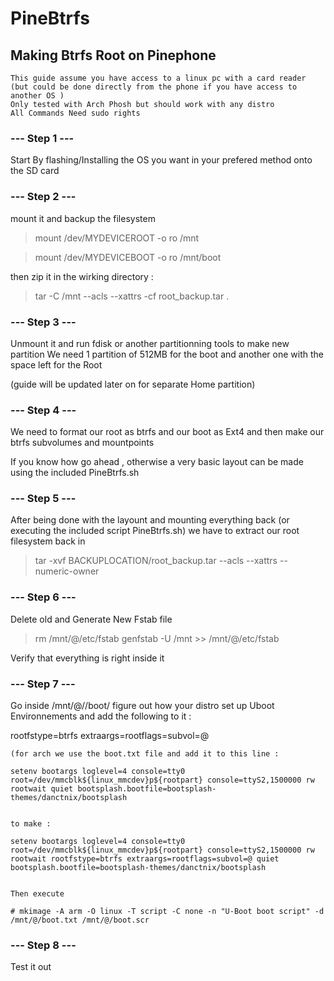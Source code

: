 # PineBtrfs
## Making Btrfs Root on Pinephone

```
This guide assume you have access to a linux pc with a card reader
(but could be done directly from the phone if you have access to another OS )
Only tested with Arch Phosh but should work with any distro
All Commands Need sudo rights

```

### --- Step 1 ---
Start By flashing/Installing the OS you want in your prefered method onto the SD card

### --- Step 2 ---

mount it and backup the filesystem

>mount /dev/MYDEVICEROOT -o ro /mnt

>mount /dev/MYDEVICEBOOT -o ro /mnt/boot

then zip it in the wirking directory :

> tar -C /mnt --acls --xattrs -cf root_backup.tar .

### --- Step 3 ---

Unmount it and run fdisk or another partitionning tools to make new partition
We need 1 partition of 512MB for the boot and another one with the space left for the Root

(guide will be updated later on for separate Home partition)

### --- Step 4 ---

We need to format our root as btrfs and our boot as Ext4
and then make our btrfs subvolumes and mountpoints

If you know how go ahead , otherwise a very basic layout can be made using the included PineBtrfs.sh

### --- Step 5 ---

After being done with the layount and mounting everything back (or executing the included script PineBtrfs.sh)
we have to extract our root filesystem back in

> tar -xvf BACKUPLOCATION/root_backup.tar --acls --xattrs --numeric-owner

### --- Step 6 ---

Delete old and Generate New Fstab file

> rm /mnt/@/etc/fstab
> genfstab -U /mnt >> /mnt/@/etc/fstab

Verify that everything is right inside it

### --- Step 7 ---

Go inside /mnt/@//boot/
figure out how your distro set up Uboot Environnements
and add the following to it : 

rootfstype=btrfs
extraargs=rootflags=subvol=@

```
(for arch we use the boot.txt file and add it to this line : 

setenv bootargs loglevel=4 console=tty0 root=/dev/mmcblk${linux_mmcdev}p${rootpart} console=ttyS2,1500000 rw rootwait quiet bootsplash.bootfile=bootsplash-themes/danctnix/bootsplash


to make : 

setenv bootargs loglevel=4 console=tty0 root=/dev/mmcblk${linux_mmcdev}p${rootpart} console=ttyS2,1500000 rw rootwait rootfstype=btrfs extraargs=rootflags=subvol=@ quiet bootsplash.bootfile=bootsplash-themes/danctnix/bootsplash


Then execute 

# mkimage -A arm -O linux -T script -C none -n "U-Boot boot script" -d /mnt/@/boot.txt /mnt/@/boot.scr
```

### --- Step 8 ---

Test it out
